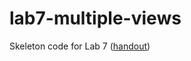 # lab7-multiple-views
Skeleton code for Lab 7 ([handout](https://docs.google.com/document/d/1W9aG4BCo4kh5WKXtipFZbDZLx2dM65Ek9fdffiTY6cI/edit?usp=sharing))